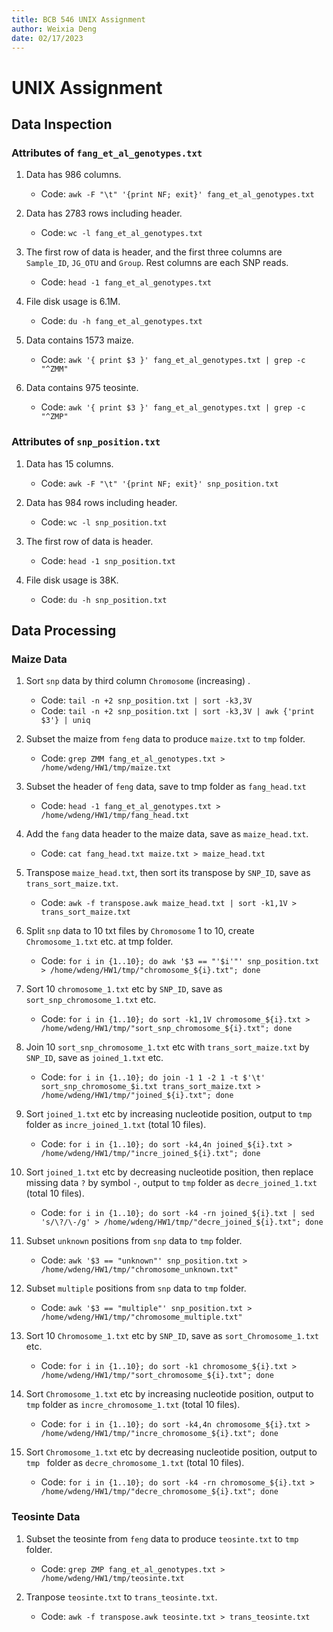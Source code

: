 ```yaml
---
title: BCB 546 UNIX Assignment
author: Weixia Deng
date: 02/17/2023
---
```


# UNIX Assignment

## Data Inspection

### Attributes of `fang_et_al_genotypes.txt`

1. Data has 986 columns.
    * Code: `awk -F "\t" '{print NF; exit}' fang_et_al_genotypes.txt`

2. Data has 2783 rows including header.
    * Code: `wc -l fang_et_al_genotypes.txt`

3. The first row of data is header, and the first three columns are `Sample_ID`, `JG_OTU` and `Group`. Rest columns are each SNP reads.
    * Code: `head -1 fang_et_al_genotypes.txt`

4. File disk usage is 6.1M.
    * Code: `du -h fang_et_al_genotypes.txt`

5. Data contains 1573 maize.
    * Code: `awk '{ print $3 }' fang_et_al_genotypes.txt | grep -c "^ZMM"`

6. Data contains 975 teosinte.
    * Code: `awk '{ print $3 }' fang_et_al_genotypes.txt | grep -c "^ZMP"`

### Attributes of `snp_position.txt`

1. Data has 15 columns.
    * Code: `awk -F "\t" '{print NF; exit}' snp_position.txt`

2. Data has 984 rows including header.
    * Code: `wc -l snp_position.txt`

3. The first row of data is header.
    * Code: `head -1 snp_position.txt`

4. File disk usage is 38K.
    * Code: `du -h snp_position.txt`

## Data Processing

### Maize Data

1. Sort `snp` data by third column `Chromosome` (increasing) .
    * Code: `tail -n +2 snp_position.txt | sort -k3,3V`
    * Code: `tail -n +2 snp_position.txt | sort -k3,3V | awk {'print $3'} | uniq`

2. Subset the maize from `feng` data to produce `maize.txt` to `tmp` folder.
    * Code: `grep ZMM fang_et_al_genotypes.txt > /home/wdeng/HW1/tmp/maize.txt`

3. Subset the header of `feng` data, save to tmp folder as `fang_head.txt`
    * Code: `head -1 fang_et_al_genotypes.txt > /home/wdeng/HW1/tmp/fang_head.txt`

4. Add the `fang` data header to the maize data, save as `maize_head.txt`.
    * Code: `cat fang_head.txt maize.txt > maize_head.txt`

3. Transpose `maize_head.txt`, then sort its transpose by `SNP_ID`, save as `trans_sort_maize.txt`.
    * Code: `awk -f transpose.awk maize_head.txt | sort -k1,1V > trans_sort_maize.txt`

4. Split `snp` data to 10 txt files by `Chromosome` 1 to 10, create `Chromosome_1.txt` etc. at tmp folder.
    * Code: `for i in {1..10}; do awk '$3 == "'$i'"' snp_position.txt > /home/wdeng/HW1/tmp/"chromosome_${i}.txt"; done`  

5. Sort 10 `chromosome_1.txt` etc by `SNP_ID`, save as `sort_snp_chromosome_1.txt` etc.
    * Code: `for i in {1..10}; do sort -k1,1V chromosome_${i}.txt > /home/wdeng/HW1/tmp/"sort_snp_chromosome_${i}.txt"; done`

6. Join 10 `sort_snp_chromosome_1.txt` etc with `trans_sort_maize.txt` by `SNP_ID`, save as `joined_1.txt` etc.
    * Code: `for i in {1..10}; do join -1 1 -2 1 -t $'\t' sort_snp_chromosome_$i.txt trans_sort_maize.txt > /home/wdeng/HW1/tmp/"joined_${i}.txt"; done`

7. Sort `joined_1.txt` etc by increasing nucleotide position, output to `tmp` folder as `incre_joined_1.txt` (total 10 files).
    * Code: `for i in {1..10}; do sort -k4,4n joined_${i}.txt > /home/wdeng/HW1/tmp/"incre_joined_${i}.txt"; done`

8. Sort `joined_1.txt` etc by decreasing nucleotide position, then replace missing data `?` by symbol `-`, output to `tmp` folder as `decre_joined_1.txt` (total 10 files).
    * Code: `for i in {1..10}; do sort -k4 -rn joined_${i}.txt | sed 's/\?/\-/g' > /home/wdeng/HW1/tmp/"decre_joined_${i}.txt"; done`

5. Subset `unknown` positions from `snp` data to `tmp` folder.
    * Code: `awk '$3 == "unknown"' snp_position.txt > /home/wdeng/HW1/tmp/"chromosome_unknown.txt"`

6. Subset `multiple` positions from `snp` data to `tmp` folder.
    * Code: `awk '$3 == "multiple"' snp_position.txt > /home/wdeng/HW1/tmp/"chromosome_multiple.txt"`

7. Sort 10 `Chromosome_1.txt` etc by `SNP_ID`, save as `sort_Chromosome_1.txt` etc.
    * Code: `for i in {1..10}; do sort -k1 chromosome_${i}.txt > /home/wdeng/HW1/tmp/"sort_chromosome_${i}.txt"; done`

8. Sort `Chromosome_1.txt` etc by increasing nucleotide position, output to `tmp` folder as `incre_chromosome_1.txt` (total 10 files).
    * Code: `for i in {1..10}; do sort -k4,4n chromosome_${i}.txt > /home/wdeng/HW1/tmp/"incre_chromosome_${i}.txt"; done`

7. Sort `Chromosome_1.txt` etc by decreasing nucleotide position, output to `tmp
` folder as `decre_chromosome_1.txt` (total 10 files).
    * Code: `for i in {1..10}; do sort -k4 -rn chromosome_${i}.txt > /home/wdeng/HW1/tmp/"decre_chromosome_${i}.txt"; done`

### Teosinte Data

1. Subset the teosinte from `feng` data to produce `teosinte.txt` to `tmp` folder.
    * Code: `grep ZMP fang_et_al_genotypes.txt > /home/wdeng/HW1/tmp/teosinte.txt`

2. Tranpose `teosinte.txt` to `trans_teosinte.txt`.
    * Code: `awk -f transpose.awk teosinte.txt > trans_teosinte.txt`



